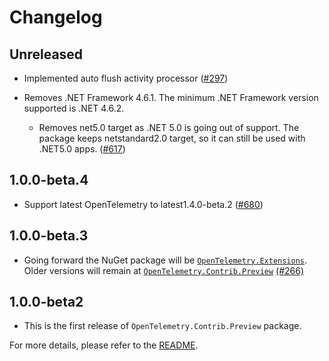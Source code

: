 # Changelog

## Unreleased

* Implemented auto flush activity processor
  ([#297](https://github.com/open-telemetry/opentelemetry-dotnet-contrib/pull/297))
* Removes .NET Framework 4.6.1. The minimum .NET Framework version
  supported is .NET 4.6.2.

  * Removes net5.0 target as .NET 5.0 is going out
  of support. The package keeps netstandard2.0 target, so it
  can still be used with .NET5.0 apps.
  ([#617](https://github.com/open-telemetry/opentelemetry-dotnet/pull/617))

## 1.0.0-beta.4
* Support latest  OpenTelemetry to latest1.4.0-beta.2 ([#680](https://github.com/open-telemetry/opentelemetry-dotnet-contrib/pull/680))
## 1.0.0-beta.3

* Going forward the NuGet package will be
  [`OpenTelemetry.Extensions`](https://www.nuget.org/packages/OpenTelemetry.Extensions).
  Older versions will remain at
  [`OpenTelemetry.Contrib.Preview`](https://www.nuget.org/packages/OpenTelemetry.Contrib.Preview)
  [(#266)](https://github.com/open-telemetry/opentelemetry-dotnet-contrib/pull/266)

## 1.0.0-beta2

* This is the first release of `OpenTelemetry.Contrib.Preview` package.

For more details, please refer to the [README](README.md).
